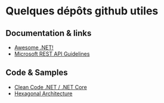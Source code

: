 # Quelques dépôts github utiles

## Documentation & links
* [Awesome .NET!](https://github.com/quozd/awesome-dotnet)
* [Microsoft REST API Guidelines](https://github.com/Microsoft/api-guidelines)

## Code & Samples
* [Clean Code .NET / .NET Core](https://github.com/thangchung/clean-code-dotnet)
* [Hexagonal Architecture](https://github.com/tpierrain/hexagonalThis)